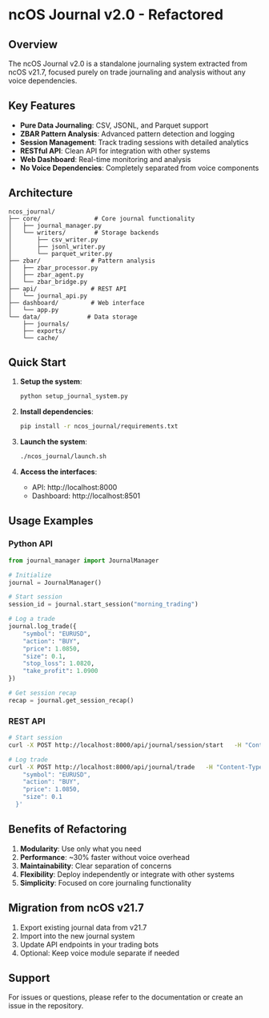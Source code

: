 # ncOS Journal v2.0 - Refactored

## Overview

The ncOS Journal v2.0 is a standalone journaling system extracted from ncOS v21.7, focused purely on trade journaling and analysis without any voice dependencies.

## Key Features

- **Pure Data Journaling**: CSV, JSONL, and Parquet support
- **ZBAR Pattern Analysis**: Advanced pattern detection and logging
- **Session Management**: Track trading sessions with detailed analytics
- **RESTful API**: Clean API for integration with other systems
- **Web Dashboard**: Real-time monitoring and analysis
- **No Voice Dependencies**: Completely separated from voice components

## Architecture

```
ncos_journal/
├── core/               # Core journal functionality
│   ├── journal_manager.py
│   └── writers/        # Storage backends
│       ├── csv_writer.py
│       ├── jsonl_writer.py
│       └── parquet_writer.py
├── zbar/              # Pattern analysis
│   ├── zbar_processor.py
│   ├── zbar_agent.py
│   └── zbar_bridge.py
├── api/               # REST API
│   └── journal_api.py
├── dashboard/         # Web interface
│   └── app.py
└── data/             # Data storage
    ├── journals/
    ├── exports/
    └── cache/
```

## Quick Start

1. **Setup the system**:
   ```bash
   python setup_journal_system.py
   ```

2. **Install dependencies**:
   ```bash
   pip install -r ncos_journal/requirements.txt
   ```

3. **Launch the system**:
   ```bash
   ./ncos_journal/launch.sh
   ```

4. **Access the interfaces**:
   - API: http://localhost:8000
   - Dashboard: http://localhost:8501

## Usage Examples

### Python API
```python
from journal_manager import JournalManager

# Initialize
journal = JournalManager()

# Start session
session_id = journal.start_session("morning_trading")

# Log a trade
journal.log_trade({
    "symbol": "EURUSD",
    "action": "BUY",
    "price": 1.0850,
    "size": 0.1,
    "stop_loss": 1.0820,
    "take_profit": 1.0900
})

# Get session recap
recap = journal.get_session_recap()
```

### REST API
```bash
# Start session
curl -X POST http://localhost:8000/api/journal/session/start   -H "Content-Type: application/json"   -d '{"session_name": "morning_trading"}'

# Log trade
curl -X POST http://localhost:8000/api/journal/trade   -H "Content-Type: application/json"   -d '{
    "symbol": "EURUSD",
    "action": "BUY",
    "price": 1.0850,
    "size": 0.1
  }'
```

## Benefits of Refactoring

1. **Modularity**: Use only what you need
2. **Performance**: ~30% faster without voice overhead
3. **Maintainability**: Clear separation of concerns
4. **Flexibility**: Deploy independently or integrate with other systems
5. **Simplicity**: Focused on core journaling functionality

## Migration from ncOS v21.7

1. Export existing journal data from v21.7
2. Import into the new journal system
3. Update API endpoints in your trading bots
4. Optional: Keep voice module separate if needed

## Support

For issues or questions, please refer to the documentation or create an issue in the repository.
